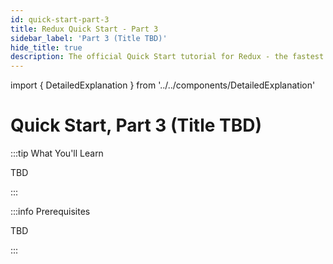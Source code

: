 ```yaml
---
id: quick-start-part-3
title: Redux Quick Start - Part 3
sidebar_label: 'Part 3 (Title TBD)'
hide_title: true
description: The official Quick Start tutorial for Redux - the fastest way to learn and start using Redux today!
---
```


import { DetailedExplanation } from '../../components/DetailedExplanation'

# Quick Start, Part 3 (Title TBD)

:::tip What You'll Learn

TBD

:::

:::info Prerequisites

TBD

:::
